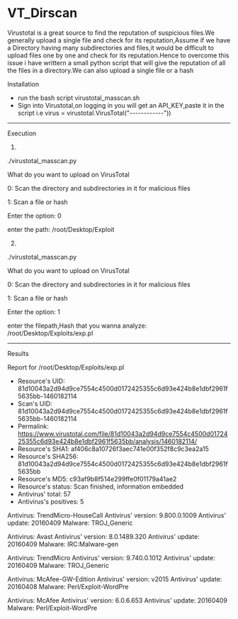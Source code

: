 # VT_Dirscan
Virustotal is a great source to find the reputation of suspicious files.We generally upload a single file and check for its reputation,Assume if we have a Directory having many subdirectories and files,it would be difficult to upload files one by one and check for its reputation.Hence to overcome this issue i have writtern a small python script that will give the reputation of all the files in a directory.We can also upload a single file or a hash

Installation 

- run the bash script virustotal_masscan.sh
- Sign into Virustotal,on logging in you will get an API_KEY,paste it in the script i.e virus = virustotal.VirusTotal("------------"))
_____________________________________________________________________________________________________________________________

Execution

1)

./virustotal_masscan.py

What do you want to upload on VirusTotal

0: Scan the directory and subdirectories in it for malicious files

1: Scan a file or hash

Enter the option: 0

enter the path: /root/Desktop/Exploit

2)

./virustotal_masscan.py

What do you want to upload on VirusTotal

0: Scan the directory and subdirectories in it for malicious files

1: Scan a file or hash

Enter the option: 1

enter the filepath,Hash that you wanna analyze: /root/Desktop/Exploits/exp.pl
_______________________________________________________________________________________________________________________________

Results

Report for /root/Desktop/Exploits/exp.pl
- Resource's UID: 81d10043a2d94d9ce7554c4500d0172425355c6d93e424b8e1dbf2961f5635bb-1460182114
- Scan's UID: 81d10043a2d94d9ce7554c4500d0172425355c6d93e424b8e1dbf2961f5635bb-1460182114
- Permalink: https://www.virustotal.com/file/81d10043a2d94d9ce7554c4500d0172425355c6d93e424b8e1dbf2961f5635bb/analysis/1460182114/
- Resource's SHA1: af406c8a10726f3aec741e00f352f8c9c3ea2a15
- Resource's SHA256: 81d10043a2d94d9ce7554c4500d0172425355c6d93e424b8e1dbf2961f5635bb
- Resource's MD5: c93af9b8f514e299ffe0f01179a41ae2
- Resource's status: Scan finished, information embedded
- Antivirus' total: 57
- Antivirus's positives: 5

Antivirus: TrendMicro-HouseCall
Antivirus' version: 9.800.0.1009
Antivirus' update: 20160409
Malware: TROJ_Generic

Antivirus: Avast
Antivirus' version: 8.0.1489.320
Antivirus' update: 20160409
Malware: IRC:Malware-gen

Antivirus: TrendMicro
Antivirus' version: 9.740.0.1012
Antivirus' update: 20160409
Malware: TROJ_Generic

Antivirus: McAfee-GW-Edition
Antivirus' version: v2015
Antivirus' update: 20160408
Malware: Perl/Exploit-WordPre

Antivirus: McAfee
Antivirus' version: 6.0.6.653
Antivirus' update: 20160409
Malware: Perl/Exploit-WordPre
